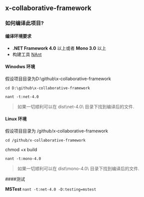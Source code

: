 ## x-collaborative-framework ##

### 如何编译此项目?

#### 编译环境要求
- **.NET Framework 4.0** 以上或者 **Mono 3.0** 以上
- 构建工具 [NAnt](https://github.com/nant/nant "https://github.com/nant/nant")

#### Winodws 环境
假设项目目录为D:\github\x-collaborative-framework

`cd D:\github\x-collaborative-framework`

`nant -t:net-4.0`

> 如果一切顺利可以在 dist\net-4.0\ 目录下找到编译后的文件.

#### Linux 环境

假设项目目录为 /github/x-collaborative-framework

`cd /github/x-collaborative-framework`

chmod +x build

`nant -t:mono-4.0`

> 如果一切顺利可以在 dist\mono-4.0\ 目录下找到编译后的文件.

####测试

**MSTest**
`nant -t:net-4.0 -D:testing=mstest`
